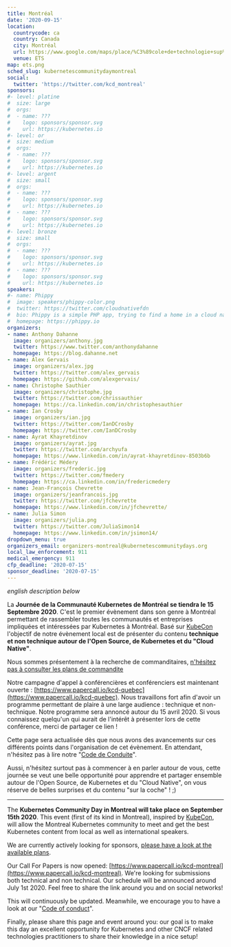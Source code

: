 ```yaml
---
title: Montréal
date: '2020-09-15'
location:
  countrycode: ca
  country: Canada
  city: Montréal
  url: https://www.google.com/maps/place/%C3%89cole+de+technologie+sup%C3%A9rieure+%C3%89TS/@45.4945497,-73.5644347,17z/data=!3m1!4b1!4m5!3m4!1s0x4cc91a60aa839707:0xb732a719a45c45f6!8m2!3d45.494546!4d-73.562246
  venue: ETS
map: ets.png
sched_slug: kubernetescommunitydaymontreal
social:
  twitter: 'https://twitter.com/kcd_montreal'
sponsors:
#- level: platine
#  size: large
#  orgs:
#  - name: ???
#    logo: sponsors/sponsor.svg
#    url: https://kubernetes.io
#- level: or
#  size: medium
#  orgs:
#  - name: ???
#    logo: sponsors/sponsor.svg
#    url: https://kubernetes.io
#- level: argent
#  size: small
#  orgs:
#  - name: ???
#    logo: sponsors/sponsor.svg
#    url: https://kubernetes.io
#  - name: ???
#    logo: sponsors/sponsor.svg
#    url: https://kubernetes.io
#- level: bronze
#  size: small
#  orgs:
#  - name: ???
#    logo: sponsors/sponsor.svg
#    url: https://kubernetes.io
#  - name: ???
#    logo: sponsors/sponsor.svg
#    url: https://kubernetes.io
speakers:
#- name: Phippy
#  image: speakers/phippy-color.png
#  twitter: https://twitter.com/cloudnativefdn
#  bio: Phippy is a simple PHP app, trying to find a home in a cloud native world.
#  homepage: https://phippy.io
organizers:
- name: Anthony Dahanne
  image: organizers/anthony.jpg
  twitter: https://www.twitter.com/anthonydahanne
  homepage: https://blog.dahanne.net
- name: Alex Gervais
  image: organizers/alex.jpg
  twitter: https://twitter.com/alex_gervais
  homepage: https://github.com/alexgervais/
- name: Christophe Sauthier
  image: organizers/christophe.jpg
  twitter: https://twitter.com/chrissauthier
  homepage: https://ca.linkedin.com/in/christophesauthier
- name: Ian Crosby
  image: organizers/ian.jpg
  twitter: https://twitter.com/IanDCrosby
  homepage: https://twitter.com/IanDCrosby
- name: Ayrat Khayretdinov
  image: organizers/ayrat.jpg
  twitter: https://twitter.com/archyufa
  homepage: https://www.linkedin.com/in/ayrat-khayretdinov-8503b6b
- name: Frédéric Médery
  image: organizers/frederic.jpg
  twitter: https://twitter.com/fmedery
  homepage: https://ca.linkedin.com/in/fredericmedery
- name: Jean-François Chevrette
  image: organizers/jeanfrancois.jpg
  twitter: https://twitter.com/jfchevrette
  homepage: https://www.linkedin.com/in/jfchevrette/
- name: Julia Simon
  image: organizers/julia.png
  twitter: https://twitter.com/JuliaSimon14
  homepage: https://www.linkedin.com/in/jsimon14/  
dropdown_menu: true  
organizers_email: organizers-montreal@kubernetescommunitydays.org
local_law_enforcement: 911
medical_emergency: 911
cfp_deadline: '2020-07-15'
sponsor_deadline: '2020-07-15'
---
```


*english description below*

La **Journée de la Communauté Kubernetes de Montréal se tiendra le 15 Septembre 2020**. C'est le premier évènement dans son genre à Montréal permettant de rassembler toutes les communautés et entreprises impliquées et intéressées par Kubernetes à Montréal. Basé sur [KubeCon](https://events.linuxfoundation.org/events/kubecon-cloudnativecon-north-america-2019/) l'objectif de notre évènement local est de présenter du contenu **technique et non technique autour de l'Open Source, de Kubernetes et du "Cloud Native"**.

Nous sommes présentement à la recherche de commanditaires, [n\'hésitez pas à consulter les plans de commandite](./sponsor)

Notre campagne d'appel à conférencières et conférenciers est maintenant ouverte : [https://www.papercall.io/kcd-quebec](https://www.papercall.io/kcd-quebec). Nous travaillons fort afin d'avoir un programme permettant de plaire à une large audience : technique et non-technique. Notre programme sera annoncé autour du 15 avril 2020. Si vous connaissez quelqu'un qui aurait de l'intérêt à présenter lors de cette conférence, merci de partager ce lien !

Cette page sera actualisée dès que nous avons des avancements sur ces différents points dans l'organisation de cet évènement. En attendant, n'hésitez pas à lire notre "[Code de Conduite](/code-of-conduct)".

Aussi, n'hésitez surtout pas à commencer à en parler autour de vous, cette journée se veut une belle opportunité pour apprendre et partager ensemble autour de l'Open Source, de Kubernetes et du "Cloud Native", on vous réserve de belles surprises et du contenu "sur la coche" ! ;)

---

The **Kubernetes Community Day in Montreal will take place on September 15th 2020**. This event (first of its kind in Montreal), inspired by [KubeCon](https://events.linuxfoundation.org/events/kubecon-cloudnativecon-north-america-2019/), will allow the Montreal Kubernetes community to meet and get the best Kubernetes content from local as well as international speakers.

We are currently actively looking for sponsors, [please have a look at the available plans](./sponsor).

Our Call For Papers is now opened: [https://www.papercall.io/kcd-montreal](https://www.papercall.io/kcd-montreal). We're looking for submissions both technical and non technical. Our schedule will be announced around July 1st 2020. Feel free to share the link around you and on social networks!

This will continuously be updated. Meanwhile, we encourage you to have a look at our "[Code of conduct](/code-of-conduct)".

Finally, please share this page and event around you: our goal is to make this day an excellent opportunity for Kubernetes and other CNCF related technologies practitioners to share their knowledge in a nice setup!
